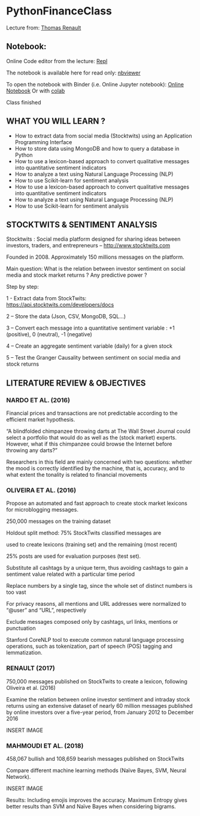 # PythonFinanceClass

Lecture from: [Thomas Renault](http://thomas-renault.com/)

## Notebook:

Online Code editor from the lecture: [Repl](https://repl.it/@trenault/StockTwits101)

The notebook is available here for read only: [nbviewer](https://nbviewer.jupyter.org/github/thomaspernet/PythonFinanceClass/blob/master/FinancialProject.ipynb)

To open the notebook with Binder (i.e. Online Jupyter notebook): [Online Notebook](https://mybinder.org/v2/gh/thomaspernet/PythonFinanceClass/master?filepath=FinancialProject.ipynb) Or with [colab](https://drive.google.com/file/d/1qbbXN9nD5R7urt4Eu1kzZcORwK7mFS2y/view?usp=sharing)

Class finished

## WHAT YOU WILL LEARN ?

- How to extract data from social media (Stocktwits) using an Application
Programming Interface
- How to store data using MongoDB and how to query a database in Python
- How to use a lexicon-based approach to convert qualitative messages into
quantitative sentiment indicators
- How to analyze a text using Natural Language Processing (NLP)
- How to use Scikit-learn for sentiment analysis
- How to use a lexicon-based approach to convert qualitative messages into
quantitative sentiment indicators
- How to analyze a text using Natural Language Processing (NLP)
- How to use Scikit-learn for sentiment analysis

## STOCKTWITS & SENTIMENT ANALYSIS

Stocktwits : Social media platform designed for sharing ideas between investors, traders, and entrepreneurs – http://www.stocktwits.com

Founded in 2008. Approximately 150 millions messages on the platform.


Main question: What is the relation between investor sentiment on social media and stock market returns ? Any predictive power ?

Step by step:



1 - Extract data from StockTwits: https://api.stocktwits.com/developers/docs



2 – Store the data (Json, CSV, MongoDB, SQL…)



3 – Convert each message into a quantitative sentiment variable : +1 (positive), 0 (neutral), -1 (negative)



4 – Create an aggregate sentiment variable (daily) for a given stock



5 – Test the Granger Causality between sentiment on social media and stock returns

## LITERATURE REVIEW & OBJECTIVES

### NARDO ET AL. (2016)

Financial prices and transactions are not predictable according to the efficient market hypothesis.



“A  blindfolded  chimpanzee  throwing  darts  at  The  Wall  Street  Journal  could  select  a portfolio that would do as well as the (stock market) experts. However, what if this chimpanzee  could  browse  the  Internet  before  throwing  any  darts?”



Researchers  in  this  field  are  mainly  concerned  with  two  questions:  whether  the  mood  is  correctly identified by the machine, that is, accuracy, and to what extent the tonality is related to financial movements

### OLIVEIRA ET AL. (2016)

Propose an automated and fast approach to create stock market lexicons for microblogging messages.



250,000 messages on the training dataset



Holdout split method: 75% StockTwits classified messages are

used to create lexicons (training set) and the remaining (most recent)

25% posts are used for evaluation purposes (test set).

Substitute all cashtags by a unique term, thus avoiding cashtags to gain a sentiment value related with a particular time period



Replace numbers by a single tag, since the whole set of distinct numbers is too vast



For privacy reasons, all mentions and URL addresses were normalized to “@user” and “URL”, respectively



Exclude messages composed only by cashtags, url links, mentions or punctuation



Stanford CoreNLP tool to execute common natural language processing operations, such as tokenization, part of speech (POS) tagging and lemmatization.

### RENAULT (2017)

750,000 messages published on StockTwits to create a lexicon, following Oliveira et al. (2016)



Examine the relation between online investor sentiment and intraday stock returns using an extensive dataset of nearly 60 million messages published by online investors over a five-year period, from January 2012 to December 2016

INSERT IMAGE

### MAHMOUDI ET AL. (2018)

458,067 bullish and 108,659 bearish messages published on StockTwits



Compare different machine learning methods (Naïve Bayes, SVM, Neural Network).

INSERT IMAGE

Results: Including emojis improves the accuracy. Maximum Entropy gives better results than SVM and Naïve Bayes when considering bigrams.


